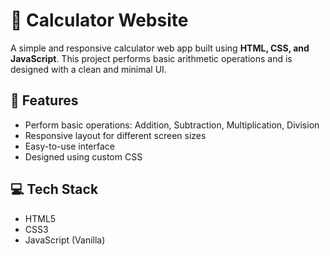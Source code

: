 # 🧮 Calculator Website

A simple and responsive calculator web app built using **HTML, CSS, and JavaScript**. This project performs basic arithmetic operations and is designed with a clean and minimal UI.

## 🚀 Features

- Perform basic operations: Addition, Subtraction, Multiplication, Division
- Responsive layout for different screen sizes
- Easy-to-use interface
- Designed using custom CSS

## 💻 Tech Stack

- HTML5
- CSS3
- JavaScript (Vanilla)

